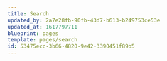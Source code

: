 ```yaml
---
title: Search
updated_by: 2a7e28fb-90fb-43d7-b613-b249753ce53e
updated_at: 1617797711
blueprint: pages
template: pages/search
id: 53475ecc-3b66-4820-9e42-3390451f89b5
---
```

